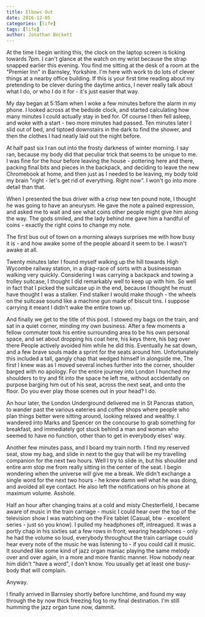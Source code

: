 ```yaml
---
title: Elbows Out
date: 2016-12-05
categories: [life]
tags: [life]
author: Jonathan Beckett
---
```


At the time I begin writing this, the clock on the laptop screen is ticking towards 7pm. I can't glance at the watch on my wrist because the strap snapped earlier this evening. You find me sitting at the desk of a room at the "Premier Inn" in Barnsley, Yorkshire. I'm here with work to do lots of clever things at a nearby office building. If this is your first time reading about my pretending to be clever during the daytime antics, I never really talk about what I do, or who I do it for - it's just easier that way.

My day began at 5:15am when I woke a few minutes before the alarm in my phone. I looked across at the bedside clock, and started calculating how many minutes I could actually stay in bed for. Of course I then fell asleep, and woke with a start - two more minutes had passed. Ten minutes later I slid out of bed, and tiptoed downstairs in the dark to find the shower, and then the clothes I had neatly laid out the night before.

At half past six I ran out into the frosty darkness of winter morning. I say ran, because my body did that peculiar trick that seems to be unique to me. I was fine for the hour before leaving the house - pottering here and there, packing final bits and pieces in the backpack, and deciding to leave the new Chromebook at home, and then just as I needed to be leaving, my body told my brain "right - let's get rid of everything. Right now". I won't go into more detail than that.

When I presented the bus driver with a crisp new ten pound note, I thought he was going to have an aneurysm. He gave the note a pained expression, and asked me to wait and see what coins other people might give him along the way. The gods smiled, and the lady behind me gave him a handful of coins - exactly the right coins to change my note.

The first bus out of town on a morning always surprises me with how busy it is - and how awake some of the people aboard it seem to be. I wasn't awake at all.

Twenty minutes later I found myself walking up the hill towards High Wycombe railway station, in a drag-race of sorts with a businessman walking very quickly. Considering I was carrying a backpack and towing a trolley suitcase, I thought I did remarkably well to keep up with him. So well in fact that I picked the suitcase up in the end, because I thought he must have thought I was a stalker. Find stalker I would make though - the wheels on the suitcase sound like a machine gun made of biscuit tins. I suppose carrying it meant I didn't wake the entire town up.

And finally we get to the title of this post. I stowed my bags on the train, and sat in a quiet corner, minding my own business. After a few moments a fellow commuter took his entire surrounding area to be his own personal space, and set about dropping his coat here, his keys there, his bag over there People actively avoided him while he did this. Eventually he sat down, and a few brave souls made a sprint for the seats around him. Unfortunately this included a tall, gangly chap that wedged himself in alongside me. The first I knew was as I moved several inches further into the corner, shoulder barged with no apology. For the entire journey into London I hunched my shoulders to try and fit into the space he left me, without accidentally on purpose barging him out of his seat, across the next seat, and onto the floor. Do you ever play those scenes out in your head? I do.

An hour later, the London Underground delivered me in St Pancras station, to wander past the various eateries and coffee shops where people who plan things better were sitting around, looking relaxed and wealthy. I wandered into Marks and Spencer on the concourse to grab something for breakfast, and immediately got stuck behind a man and woman who seemed to have no function, other than to get in everybody elses' way.

Another few minutes pass, and I board my train north. I find my reserved seat, stow my bag, and slide in next to the guy that will be my travelling companion for the next two hours. Well I try to slide in, but his shoulder and entire arm stop me from really sitting in the center of the seat. I begin wondering when the universe will give me a break. We didn't exchange a single word for the next two hours - he knew damn well what he was doing, and avoided all eye contact. He also left the notifications on his phone at maximum volume. Asshole.

Half an hour after changing trains at a cold and misty Chesterfield, I became aware of music in the train carriage - music I could hear over the top of the television show I was watching on the Fire tablet (Casual, btw - excellent series - just so you know). I pulled my headphones off, intreagued. It was a portly chap in his sixties sat a few rows in front, wearing headphones - only he had the volume so loud, everybody throughout the train carriage could hear every note of the music he was listening to - if you could call it music. It sounded like some kind of jazz organ maniac playing the same melody over and over again, in a more and more frantic manner. How nobody near him didn't "have a word", I don't know. You usually get at least one busy-body that will complain.

Anyway.

I finally arrived in Barnsley shortly before lunchtime, and found my way through the by now thick freezing fog to my final destination. I'm still humming the jazz organ tune now, dammit.